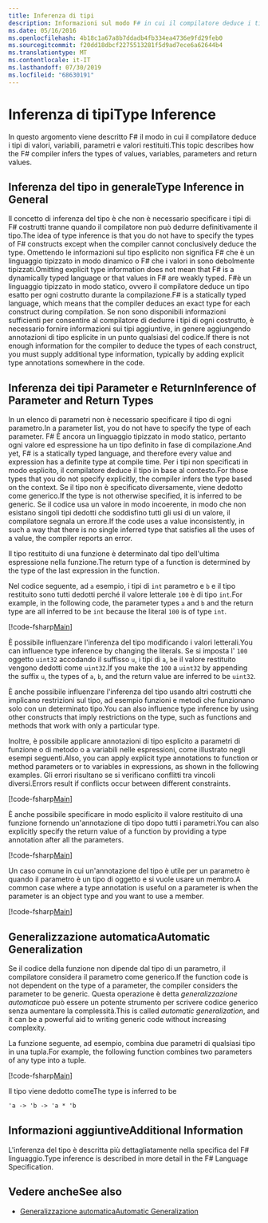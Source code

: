 ```yaml
---
title: Inferenza di tipi
description: Informazioni sul modo F# in cui il compilatore deduce i tipi di valori, variabili, parametri e valori restituiti.
ms.date: 05/16/2016
ms.openlocfilehash: 4b18c1a67a8b7ddadb4fb334ea4736e9fd29feb0
ms.sourcegitcommit: f20dd18dbcf2275513281f5d9ad7ece6a62644b4
ms.translationtype: MT
ms.contentlocale: it-IT
ms.lasthandoff: 07/30/2019
ms.locfileid: "68630191"
---
```

# <a name="type-inference"></a><span data-ttu-id="b25c9-103">Inferenza di tipi</span><span class="sxs-lookup"><span data-stu-id="b25c9-103">Type Inference</span></span>

<span data-ttu-id="b25c9-104">In questo argomento viene descritto F# il modo in cui il compilatore deduce i tipi di valori, variabili, parametri e valori restituiti.</span><span class="sxs-lookup"><span data-stu-id="b25c9-104">This topic describes how the F# compiler infers the types of values, variables, parameters and return values.</span></span>

## <a name="type-inference-in-general"></a><span data-ttu-id="b25c9-105">Inferenza del tipo in generale</span><span class="sxs-lookup"><span data-stu-id="b25c9-105">Type Inference in General</span></span>

<span data-ttu-id="b25c9-106">Il concetto di inferenza del tipo è che non è necessario specificare i tipi di F# costrutti tranne quando il compilatore non può dedurre definitivamente il tipo.</span><span class="sxs-lookup"><span data-stu-id="b25c9-106">The idea of type inference is that you do not have to specify the types of F# constructs except when the compiler cannot conclusively deduce the type.</span></span> <span data-ttu-id="b25c9-107">Omettendo le informazioni sul tipo esplicito non significa F# che è un linguaggio tipizzato in modo dinamico o F# che i valori in sono debolmente tipizzati.</span><span class="sxs-lookup"><span data-stu-id="b25c9-107">Omitting explicit type information does not mean that F# is a dynamically typed language or that values in F# are weakly typed.</span></span> <span data-ttu-id="b25c9-108">F#è un linguaggio tipizzato in modo statico, ovvero il compilatore deduce un tipo esatto per ogni costrutto durante la compilazione.</span><span class="sxs-lookup"><span data-stu-id="b25c9-108">F# is a statically typed language, which means that the compiler deduces an exact type for each construct during compilation.</span></span> <span data-ttu-id="b25c9-109">Se non sono disponibili informazioni sufficienti per consentire al compilatore di dedurre i tipi di ogni costrutto, è necessario fornire informazioni sui tipi aggiuntive, in genere aggiungendo annotazioni di tipo esplicite in un punto qualsiasi del codice.</span><span class="sxs-lookup"><span data-stu-id="b25c9-109">If there is not enough information for the compiler to deduce the types of each construct, you must supply additional type information, typically by adding explicit type annotations somewhere in the code.</span></span>

## <a name="inference-of-parameter-and-return-types"></a><span data-ttu-id="b25c9-110">Inferenza dei tipi Parameter e Return</span><span class="sxs-lookup"><span data-stu-id="b25c9-110">Inference of Parameter and Return Types</span></span>

<span data-ttu-id="b25c9-111">In un elenco di parametri non è necessario specificare il tipo di ogni parametro.</span><span class="sxs-lookup"><span data-stu-id="b25c9-111">In a parameter list, you do not have to specify the type of each parameter.</span></span> <span data-ttu-id="b25c9-112">F# È ancora un linguaggio tipizzato in modo statico, pertanto ogni valore ed espressione ha un tipo definito in fase di compilazione.</span><span class="sxs-lookup"><span data-stu-id="b25c9-112">And yet, F# is a statically typed language, and therefore every value and expression has a definite type at compile time.</span></span> <span data-ttu-id="b25c9-113">Per i tipi non specificati in modo esplicito, il compilatore deduce il tipo in base al contesto.</span><span class="sxs-lookup"><span data-stu-id="b25c9-113">For those types that you do not specify explicitly, the compiler infers the type based on the context.</span></span> <span data-ttu-id="b25c9-114">Se il tipo non è specificato diversamente, viene dedotto come generico.</span><span class="sxs-lookup"><span data-stu-id="b25c9-114">If the type is not otherwise specified, it is inferred to be generic.</span></span> <span data-ttu-id="b25c9-115">Se il codice usa un valore in modo incoerente, in modo che non esistano singoli tipi dedotti che soddisfino tutti gli usi di un valore, il compilatore segnala un errore.</span><span class="sxs-lookup"><span data-stu-id="b25c9-115">If the code uses a value inconsistently, in such a way that there is no single inferred type that satisfies all the uses of a value, the compiler reports an error.</span></span>

<span data-ttu-id="b25c9-116">Il tipo restituito di una funzione è determinato dal tipo dell'ultima espressione nella funzione.</span><span class="sxs-lookup"><span data-stu-id="b25c9-116">The return type of a function is determined by the type of the last expression in the function.</span></span>

<span data-ttu-id="b25c9-117">Nel codice seguente, ad `a` esempio, i tipi di `int` parametro e `b` e il tipo restituito sono tutti dedotti perché il valore letterale `100` è di tipo `int`.</span><span class="sxs-lookup"><span data-stu-id="b25c9-117">For example, in the following code, the parameter types `a` and `b` and the return type are all inferred to be `int` because the literal `100` is of type `int`.</span></span>

[!code-fsharp[Main](~/samples/snippets/fsharp/lang-ref-3/snippet301.fs)]

<span data-ttu-id="b25c9-118">È possibile influenzare l'inferenza del tipo modificando i valori letterali.</span><span class="sxs-lookup"><span data-stu-id="b25c9-118">You can influence type inference by changing the literals.</span></span> <span data-ttu-id="b25c9-119">Se si imposta l' `100` oggetto `uint32` accodando il suffisso `u`, i tipi di `a`, `b`e il valore restituito vengono dedotti come `uint32`.</span><span class="sxs-lookup"><span data-stu-id="b25c9-119">If you make the `100` a `uint32` by appending the suffix `u`, the types of `a`, `b`, and the return value are inferred to be `uint32`.</span></span>

<span data-ttu-id="b25c9-120">È anche possibile influenzare l'inferenza del tipo usando altri costrutti che implicano restrizioni sul tipo, ad esempio funzioni e metodi che funzionano solo con un determinato tipo.</span><span class="sxs-lookup"><span data-stu-id="b25c9-120">You can also influence type inference by using other constructs that imply restrictions on the type, such as functions and methods that work with only a particular type.</span></span>

<span data-ttu-id="b25c9-121">Inoltre, è possibile applicare annotazioni di tipo esplicito a parametri di funzione o di metodo o a variabili nelle espressioni, come illustrato negli esempi seguenti.</span><span class="sxs-lookup"><span data-stu-id="b25c9-121">Also, you can apply explicit type annotations to function or method parameters or to variables in expressions, as shown in the following examples.</span></span> <span data-ttu-id="b25c9-122">Gli errori risultano se si verificano conflitti tra vincoli diversi.</span><span class="sxs-lookup"><span data-stu-id="b25c9-122">Errors result if conflicts occur between different constraints.</span></span>

[!code-fsharp[Main](~/samples/snippets/fsharp/lang-ref-3/snippet302.fs)]

<span data-ttu-id="b25c9-123">È anche possibile specificare in modo esplicito il valore restituito di una funzione fornendo un'annotazione di tipo dopo tutti i parametri.</span><span class="sxs-lookup"><span data-stu-id="b25c9-123">You can also explicitly specify the return value of a function by providing a type annotation after all the parameters.</span></span>

[!code-fsharp[Main](~/samples/snippets/fsharp/lang-ref-3/snippet303.fs)]

<span data-ttu-id="b25c9-124">Un caso comune in cui un'annotazione del tipo è utile per un parametro è quando il parametro è un tipo di oggetto e si vuole usare un membro.</span><span class="sxs-lookup"><span data-stu-id="b25c9-124">A common case where a type annotation is useful on a parameter is when the parameter is an object type and you want to use a member.</span></span>

[!code-fsharp[Main](~/samples/snippets/fsharp/lang-ref-3/snippet304.fs)]

## <a name="automatic-generalization"></a><span data-ttu-id="b25c9-125">Generalizzazione automatica</span><span class="sxs-lookup"><span data-stu-id="b25c9-125">Automatic Generalization</span></span>

<span data-ttu-id="b25c9-126">Se il codice della funzione non dipende dal tipo di un parametro, il compilatore considera il parametro come generico.</span><span class="sxs-lookup"><span data-stu-id="b25c9-126">If the function code is not dependent on the type of a parameter, the compiler considers the parameter to be generic.</span></span> <span data-ttu-id="b25c9-127">Questa operazione è detta *generalizzazione automatica*e può essere un potente strumento per scrivere codice generico senza aumentare la complessità.</span><span class="sxs-lookup"><span data-stu-id="b25c9-127">This is called *automatic generalization*, and it can be a powerful aid to writing generic code without increasing complexity.</span></span>

<span data-ttu-id="b25c9-128">La funzione seguente, ad esempio, combina due parametri di qualsiasi tipo in una tupla.</span><span class="sxs-lookup"><span data-stu-id="b25c9-128">For example, the following function combines two parameters of any type into a tuple.</span></span>

[!code-fsharp[Main](~/samples/snippets/fsharp/lang-ref-3/snippet305.fs)]

<span data-ttu-id="b25c9-129">Il tipo viene dedotto come</span><span class="sxs-lookup"><span data-stu-id="b25c9-129">The type is inferred to be</span></span>

```fsharp
'a -> 'b -> 'a * 'b
```

## <a name="additional-information"></a><span data-ttu-id="b25c9-130">Informazioni aggiuntive</span><span class="sxs-lookup"><span data-stu-id="b25c9-130">Additional Information</span></span>

<span data-ttu-id="b25c9-131">L'inferenza del tipo è descritta più dettagliatamente nella specifica del F# linguaggio.</span><span class="sxs-lookup"><span data-stu-id="b25c9-131">Type inference is described in more detail in the F# Language Specification.</span></span>

## <a name="see-also"></a><span data-ttu-id="b25c9-132">Vedere anche</span><span class="sxs-lookup"><span data-stu-id="b25c9-132">See also</span></span>

- [<span data-ttu-id="b25c9-133">Generalizzazione automatica</span><span class="sxs-lookup"><span data-stu-id="b25c9-133">Automatic Generalization</span></span>](./generics/automatic-generalization.md)
